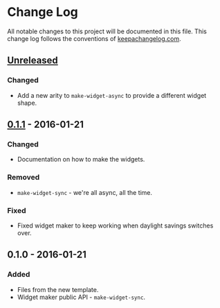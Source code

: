 # Change Log
All notable changes to this project will be documented in this file. This change log follows the conventions of [keepachangelog.com](http://keepachangelog.com/).

## [Unreleased][unreleased]
### Changed
- Add a new arity to `make-widget-async` to provide a different widget shape.

## [0.1.1] - 2016-01-21
### Changed
- Documentation on how to make the widgets.

### Removed
- `make-widget-sync` - we're all async, all the time.

### Fixed
- Fixed widget maker to keep working when daylight savings switches over.

## 0.1.0 - 2016-01-21
### Added
- Files from the new template.
- Widget maker public API - `make-widget-sync`.

[unreleased]: https://github.com/your-name/om-next/compare/0.1.1...HEAD
[0.1.1]: https://github.com/your-name/om-next/compare/0.1.0...0.1.1

